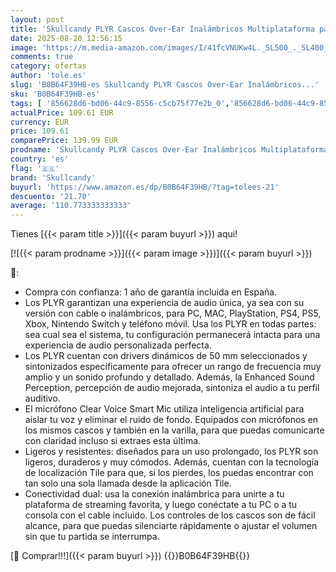 ```yaml
---
layout: post
title: 'Skullcandy PLYR Cascos Over-Ear Inalámbricos Multiplataforma para Gaming  con Enhanced Sound Perception  24 h de Autonomía  Micrófono con IA  Compatibles con Xbox PlayStation y PC - Negro'
date: 2025-08-20 12:56:15
image: 'https://m.media-amazon.com/images/I/41fcVNUKw4L._SL500_._SL400_.jpg'
comments: true
category: ofertas
author: 'tole.es'
slug: 'B0B64F39HB-es Skullcandy PLYR Cascos Over-Ear Inalámbricos...'
sku: 'B0B64F39HB-es'
tags: [ '856628d6-bd06-44c9-8556-c5cb75f77e2b_0','856628d6-bd06-44c9-8556-c5cb75f77e2b_3701','Accesorios','Accesorios para PlayStation - Psone','Accesorios para Xbox','Arborist Merchandising Root','PlayStation: Juegos, consolas y accesorios','Self Service','Sistemas heredados','Sistemas heredados de PlayStation','Sistemas heredados de Xbox','Special Features Stores','Videojuegos','Xbox: Juegos, consolas y accesorios','playstation','skullcandy','xbox','🇪🇸', ]
actualPrice: 109.61 EUR
currency: EUR
price: 109.61
comparePrice: 139.99 EUR
prodname: 'Skullcandy PLYR Cascos Over-Ear Inalámbricos Multiplataforma para Gaming  con Enhanced Sound Perception  24 h de Autonomía  Micrófono con IA  Compatibles con Xbox PlayStation y PC - Negro'
country: 'es'
flag: '🇪🇸'
brand: 'Skullcandy'
buyurl: 'https://www.amazon.es/dp/B0B64F39HB/?tag=tolees-21'
descuento: '21.70'
average: '110.773333333333'
---
```


Tienes [{{< param title >}}]({{< param buyurl >}}) aqui!

[![{{< param prodname >}}]({{< param image >}})]({{< param buyurl >}})

🔎:

- Compra con confianza: 1 año de garantía incluida en España.
- Los PLYR garantizan una experiencia de audio única, ya sea con su versión con cable o inalámbricos, para PC, MAC, PlayStation, PS4, PS5, Xbox, Nintendo Switch y teléfono móvil. Usa los PLYR en todas partes: sea cual sea el sistema, tu configuración permanecerá intacta para una experiencia de audio personalizada perfecta.
- Los PLYR cuentan con drivers dinámicos de 50 mm seleccionados y sintonizados específicamente para ofrecer un rango de frecuencia muy amplio y un sonido profundo y detallado. Además, la Enhanced Sound Perception, percepción de audio mejorada, sintoniza el audio a tu perfil auditivo.
- El micrófono Clear Voice Smart Mic utiliza inteligencia artificial para aislar tu voz y eliminar el ruido de fondo. Equipados con micrófonos en los mismos cascos y también en la varilla, para que puedas comunicarte con claridad incluso si extraes esta última.
- Ligeros y resistentes: diseñados para un uso prolongado, los PLYR son ligeros, duraderos y muy cómodos. Además, cuentan con la tecnología de localización Tile para que, si los pierdes, los puedas encontrar con tan solo una sola llamada desde la aplicación Tile.
- Conectividad dual: usa la conexión inalámbrica para unirte a tu plataforma de streaming favorita, y luego conéctate a tu PC o a tu consola con el cable incluido. Los controles de los cascos son de fácil alcance, para que puedas silenciarte rápidamente o ajustar el volumen sin que tu partida se interrumpa.

[🛒 Comprar!!!]({{< param buyurl >}})
{{<world>}}B0B64F39HB{{</world>}}
